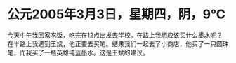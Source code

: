 # 公元2005年3月3日，星期四，阴，9℃
今天中午我回家吃饭，吃完在12点出发去学校。在路上我想应该买什么墨水呢？在半路上我遇到王斌，他正要去买笔。结果我们一起去了小商店，他买了一只圆珠笔，而我买了一瓶英雄纯蓝墨水。这是王斌的建议。

